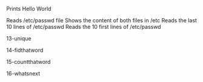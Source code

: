 Prints Hello World

Reads /etc/passwd file
Shows the content of both files in /etc
Reads the last 10 lines of /etc/passwd
Reads the 10 first lines of /etc/passwd

13-unique

14-fidthatword

15-countthatword

16-whatsnext
